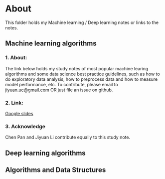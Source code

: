 About
========

This folder holds my Machine learning / Deep learning notes or links to the notes. 


Machine learning algorithms
--------------------------------
### 1. About:
   The link below holds my study notes of most popular machine learing algorithms and some data science
   best practice guidelines, such as how to do exploratory data analysis, how to preprocess data and how 
   to measure model performance, etc. To contribute, please email to jiyuan.uc@gmail.com OR just 
   file an issue on github. 
    
### 2. Link: 
   [Google slides](https://docs.google.com/presentation/d/1dABQwdBvLn_FibASn23C5eBt7uVY3wNlBESy4WgRLEc/edit?usp=sharing) 



### 3. Acknowledge
   Chen Pan and Jiyuan Li contribute equally to this study note.


Deep learning algorithms
-------------------------


Algorithms and Data Structures
--------------------------------


 
